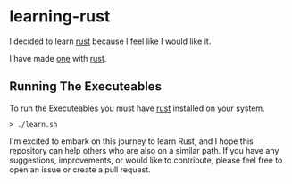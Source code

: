 # learning-rust


I decided to learn [rust](https://rust-lang.org) because I feel like I would like it.

I have made [one](https://git.hylia.dev/Reddit-Bot) with [rust](https://rust-lang.org).

## Running The Executeables


To run the Executeables you must have [rust](https://rust-lang.org) installed on your system.

```shell
> ./learn.sh
```


I'm excited to embark on this journey to learn Rust, and I hope this repository can help others who are also on a similar path. If you have any suggestions, improvements, or would like to contribute, please feel free to open an issue or create a pull request.
